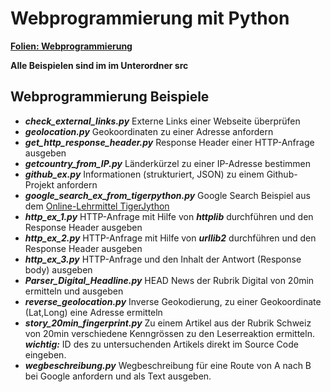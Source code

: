 Webprogrammierung mit Python
============================

__[Folien: Webprogrammierung](http://mgje.github.io/presentations/webprog)__

__Alle Beispielen sind im im Unterordner src__

## Webprogrammierung Beispiele

* ___check_external_links.py___ Externe Links einer Webseite überprüfen
* ___geolocation.py___ Geokoordinaten zu einer Adresse anfordern
* ___get_http_response_header.py___ Response Header einer HTTP-Anfrage ausgeben
* ___getcountry_from_IP.py___ Länderkürzel zu einer IP-Adresse bestimmen
* ___github_ex.py___ Informationen (strukturiert, JSON) zu einem Github-Projekt anfordern
* ___google_search_ex_from_tigerpython.py___ Google Search Beispiel aus dem [Online-Lehrmittel TigerJython](http://www.tigerjython.ch/index.php?inhalt_links=navigation.inc.php&inhalt_mitte=internet/search.inc.php)
* ___http_ex_1.py___ HTTP-Anfrage mit Hilfe von ___httplib___ durchführen und den Response Header ausgeben
* ___http_ex_2.py___ HTTP-Anfrage mit Hilfe von ___urllib2___ durchführen und den Response Header ausgeben
* ___http_ex_3.py___ HTTP-Anfrage und den Inhalt der Antwort (Response body) ausgeben
* ___Parser_Digital_Headline.py___ HEAD News der Rubrik Digital von 20min ermitteln und ausgeben
* ___reverse_geolocation.py___ Inverse Geokodierung, zu einer Geokoordinate (Lat,Long) eine Adresse ermitteln
* ___story_20min_fingerprint.py___ Zu einem Artikel aus der Rubrik Schweiz von 20min verschiedene Kenngrössen zu den Leserreaktion ermitteln. ___wichtig:___ ID des zu untersuchenden Artikels direkt im Source Code eingeben.
* ___wegbeschreibung.py___ Wegbeschreibung für eine Route von A nach B bei Google anfordern und als Text ausgeben.